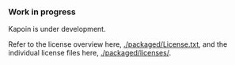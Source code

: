 ﻿### Work in progress

Kapoin is under development.

Refer to the license overview here, [./packaged/License.txt](https://github.com/Rodhern/kapoin/tree/experimental/packaged/License.txt), and the individual license files here, [./packaged/licenses/](https://github.com/Rodhern/kapoin/tree/experimental/packaged/licenses/).
